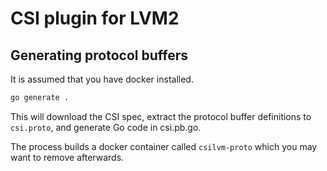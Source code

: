 # CSI plugin for LVM2

## Generating protocol buffers

It is assumed that you have docker installed.

```bash
go generate .
```

This will download the CSI spec, extract the protocol buffer definitions to `csi.proto`, and generate Go code in csi.pb.go.

The process builds a docker container called `csilvm-proto` which you may want to remove afterwards.
